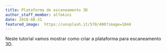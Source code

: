 ```yaml
---
title: Plataforma de escaneamento 3D
author_staff_member: alfakini
date: 2018-08-31
featured_image:  https://unsplash.it/570/400?image=1044
---
```


Neste tutorial vamos mostrar como criar a plataforma para escaneamento 3D.
